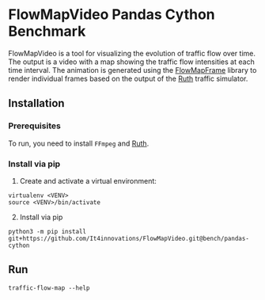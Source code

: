 # FlowMapVideo Pandas Cython Benchmark

FlowMapVideo is a tool for visualizing the evolution of traffic flow over time. The output is a video with a map showing the traffic flow intensities at each time interval. The animation is generated using the [FlowMapFrame](https://github.com/It4innovations/FlowMapFrame) library to render individual frames based on the output of the [Ruth](https://github.com/It4innovations/ruth) traffic simulator.

## Installation

### Prerequisites

To run, you need to install `FFmpeg` and [Ruth](https://github.com/It4innovations/ruth).

### Install via pip

1. Create and activate a virtual environment:
```
virtualenv <VENV>
source <VENV>/bin/activate
```


2. Install via pip
```
python3 -m pip install git+https://github.com/It4innovations/FlowMapVideo.git@bench/pandas-cython
```

## Run
```
traffic-flow-map --help
```